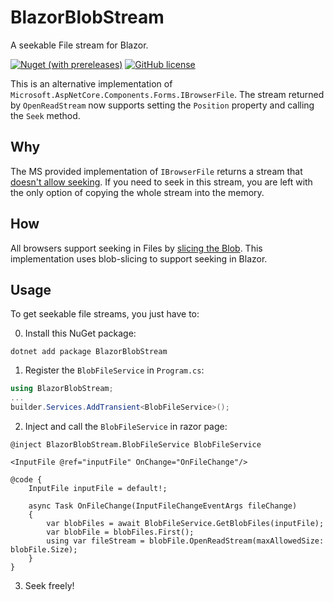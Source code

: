 # BlazorBlobStream
A seekable File stream for Blazor.

[![Nuget (with prereleases)](https://img.shields.io/nuget/vpre/BlazorBlobStream)](https://www.nuget.org/packages/BlazorBlobStream)
[![GitHub license](https://img.shields.io/github/license/jonatan1024/BlazorBlobStream)](https://github.com/jonatan1024/BlazorBlobStream/blob/master/LICENSE.md)

This is an alternative implementation of `Microsoft.AspNetCore.Components.Forms.IBrowserFile`.
The stream returned by `OpenReadStream` now supports setting the `Position` property and calling the `Seek` method.

## Why
The MS provided implementation of `IBrowserFile` returns a stream that [doesn't allow seeking](https://github.com/dotnet/aspnetcore/issues/38785).
If you need to seek in this stream, you are left with the only option of copying the whole stream into the memory.

## How
All browsers support seeking in Files by [slicing the Blob](https://developer.mozilla.org/en-US/docs/Web/API/Blob/slice).
This implementation uses blob-slicing to support seeking in Blazor.

## Usage
To get seekable file streams, you just have to:

0. Install this NuGet package:
```
dotnet add package BlazorBlobStream
```

1. Register the `BlobFileService` in `Program.cs`:
```csharp
using BlazorBlobStream;
...
builder.Services.AddTransient<BlobFileService>();
```

2. Inject and call the `BlobFileService` in razor page:
```razor
@inject BlazorBlobStream.BlobFileService BlobFileService

<InputFile @ref="inputFile" OnChange="OnFileChange"/>

@code {
    InputFile inputFile = default!;

    async Task OnFileChange(InputFileChangeEventArgs fileChange)
    {
        var blobFiles = await BlobFileService.GetBlobFiles(inputFile);
        var blobFile = blobFiles.First();
        using var fileStream = blobFile.OpenReadStream(maxAllowedSize: blobFile.Size);
    }
}
```

3. Seek freely!
